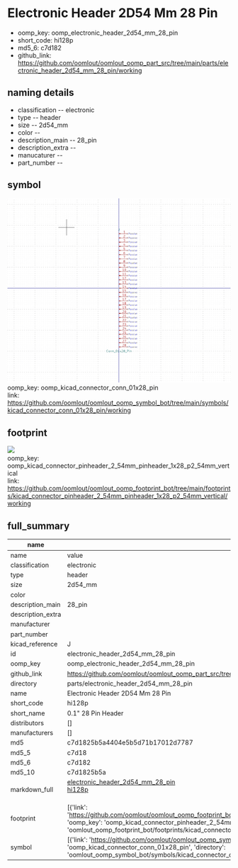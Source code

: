 # Electronic Header 2D54 Mm 28 Pin

  
* oomp_key: oomp_electronic_header_2d54_mm_28_pin 
* short_code: hi128p
* md5_6: c7d182  
* github_link: https://github.com/oomlout/oomlout_oomp_part_src/tree/main/parts/electronic_header_2d54_mm_28_pin/working  
## naming details
* classification -- electronic
* type -- header
* size -- 2d54_mm
* color -- 
* description_main -- 28_pin
* description_extra -- 
* manucaturer -- 
* part_number -- 



## symbol

![](symbol/0/working/working_600.png)  
oomp_key: oomp_kicad_connector_conn_01x28_pin  
link: https://github.com/oomlout/oomlout_oomp_symbol_bot/tree/main/symbols/kicad_connector_conn_01x28_pin/working  

## footprint

![](footprint/0/working/working_600.png)  
oomp_key: oomp_kicad_connector_pinheader_2_54mm_pinheader_1x28_p2_54mm_vertical  
link: https://github.com/oomlout/oomlout_oomp_footprint_bot/tree/main/footprints/kicad_connector_pinheader_2_54mm_pinheader_1x28_p2_54mm_vertical/working  

## full_summary
| name | value | 
| --- | --- | 
| name | value | 
| classification | electronic | 
| type | header | 
| size | 2d54_mm | 
| color |  | 
| description_main | 28_pin | 
| description_extra |  | 
| manufacturer |  | 
| part_number |  | 
| kicad_reference | J | 
| id | electronic_header_2d54_mm_28_pin | 
| oomp_key | oomp_electronic_header_2d54_mm_28_pin | 
| github_link | https://github.com/oomlout/oomlout_oomp_part_src/tree/main/parts/electronic_header_2d54_mm_28_pin/working | 
| directory | parts/electronic_header_2d54_mm_28_pin | 
| name | Electronic Header 2D54 Mm 28 Pin | 
| short_code | hi128p | 
| short_name | 0.1" 28 Pin Header | 
| distributors | [] | 
| manufacturers | [] | 
| md5 | c7d1825b5a4404e5b5d71b17012d7787 | 
| md5_5 | c7d18 | 
| md5_6 | c7d182 | 
| md5_10 | c7d1825b5a | 
| markdown_full | [electronic_header_2d54_mm_28_pin](https://github.com/oomlout/oomlout_oomp_part_src/tree/main/parts/electronic_header_2d54_mm_28_pin/working)<br>[hi128p](https://github.com/oomlout/oomlout_oomp_part_src/tree/main/parts/electronic_header_2d54_mm_28_pin/working)<br><br> | 
| footprint | [{'link': 'https://github.com/oomlout/oomlout_oomp_footprint_bot/tree/main/foootprntss/kicad_connector_pinheader_2_54mm_pinheader_1x28_p2_54mm_vertical', 'oomp_key': 'oomp_kicad_connector_pinheader_2_54mm_pinheader_1x28_p2_54mm_vertical', 'directory': 'oomlout_oomp_footprint_bot/footprints/kicad_connector_pinheader_2_54mm_pinheader_1x28_p2_54mm_vertical//working/working.kicad_mod'}] | 
| symbol | [{'link': 'https://github.com/oomlout/oomlout_oomp_symbol_bot/tree/main/symbols/kicad_connector_conn_01x28_pin', 'oomp_key': 'oomp_kicad_connector_conn_01x28_pin', 'directory': 'oomlout_oomp_symbol_bot/symbols/kicad_connector_conn_01x28_pin//working/working.kicad_sym'}] | 

